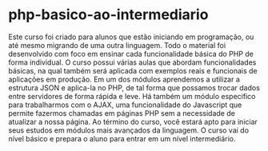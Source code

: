 # php-basico-ao-intermediario
 Este curso foi criado para alunos que estão iniciando em programação, ou até mesmo migrando de uma outra linguagem.  Todo o material foi desenvolvido com foco em ensinar cada funcionalidade básica do PHP de forma individual. O curso possui várias aulas que abordam funcionalidades básicas, na qual também será aplicada com exemplos reais e funcionais de aplicações em produção.  Em um dos módulos aprendemos a utilizar a estrutura JSON e aplica-la no PHP, de tal forma que possamos trocar dados entre servidores de forma rápida e leve.  Há também um módulo especifico para trabalharmos com o AJAX, uma funcionalidade do Javascript que permite fazermos chamadas em páginas PHP sem a necessidade de atualizar a nossa página.  Ao término do curso, você estará apto para iniciar seus estudos em módulos mais avançados da linguagem.  O curso vai do nível básico e prepara o aluno para entrar em um nível intermediário.
